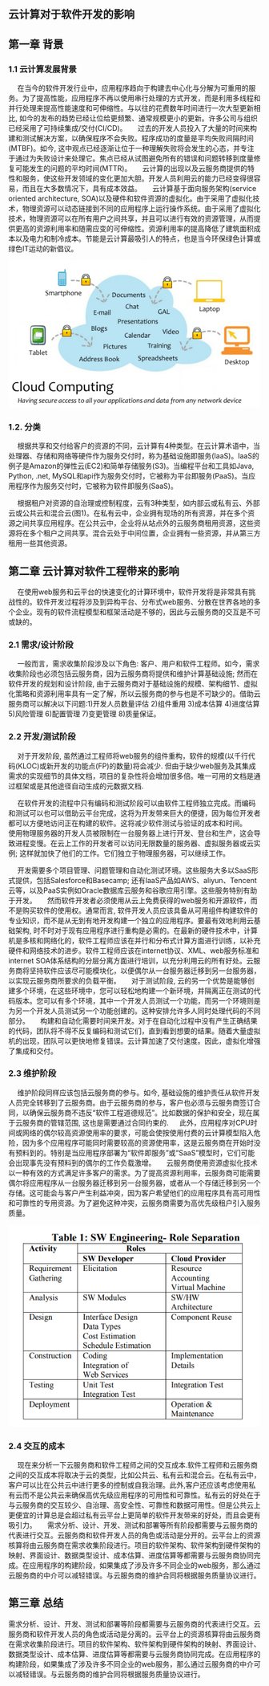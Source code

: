 ## 云计算对于软件开发的影响

## 第一章 背景

### 1.1 云计算发展背景

&emsp; 在当今的软件开发行业中，应用程序趋向于构建去中心化与分解为可重用的服务。为了提高性能，应用程序不再以使用串行处理的方式开发，而是利用多线程和并行处理来提高性能速度和可伸缩性。与以往的花费数年时间进行一次大型更新相比, 如今的发布的趋势已经让位给更频繁、通常规模更小的更新。许多公司与组织已经采用了可持续集成/交付(CI/CD)。
&emsp; 过去的开发人员投入了大量的时间来构建和测试解决方案，以确保程序不会失败。程序成功的度量是平均失败间隔时间(MTBF)。如今, 这中观点已经逐渐让位于一种理解失败将会发生的心态，并专注于通过为失败设计来处理它。焦点已经从试图避免所有的错误和问题转移到度量修复可能发生的问题的平均时间(MTTR)。
&emsp; 云计算的出现以及云服务商提供的特性和服务，使这些开发领域的变化更加大胆。开发人员利用云的能力已经变得很容易，而且在大多数情况下，具有成本效益。
&emsp; 云计算基于面向服务架构(service oriented architecture, SOA)以及硬件和软件资源的虚拟化。由于采用了虚拟化技术，物理资源可以动态链接到不同的应用程序上运行操作系统。由于采用了虚拟化技术，物理资源可以在所有用户之间共享，并且可以进行有效的资源管理，从而提供更高的资源利用率和随需应变的可伸缩性。资源利用率的提高降低了建筑面积成本以及电力和制冷成本。节能是云计算最吸引人的特点，也是当今环保绿色计算或绿色IT运动的新倡议。

![avatar](../picture/0.png)

### 1.2. 分类

&emsp; 根据共享和交付给客户的资源的不同，云计算有4种类型。在云计算术语中，当处理器、存储和网络等硬件作为服务交付时，称为基础设施即服务(IaaS)。IaaS的例子是Amazon的弹性云(EC2)和简单存储服务(S3)。当编程平台和工具如Java, Python, .net, MySQL和api作为服务交付时，它被称为平台即服务(PaaS)。当应用程序作为服务交付时，它被称为软件即服务(SaaS)。

<!-- ![avatar](../picture/1.png) -->

&emsp; 根据租户对资源的自治理或控制程度，云有3种类型，如内部云或私有云、外部云或公共云和混合云(图1)。在私有云中，企业拥有现场的所有资源，并在多个资源之间共享应用程序。在公共云中，企业将从站点外的云服务商租用资源，这些资源将在多个租户之间共享。混合云处于中间位置，企业拥有一些资源，并从第三方租用一些其他资源。

<!-- ![avatar](../picture/2.png) -->

## 第二章 云计算对软件工程带来的影响

&emsp; 在使用web服务和云平台的快速变化的计算环境中，软件开发将是非常具有挑战性的。软件开发过程将涉及到异构平台、分布式web服务、分散在世界各地的多个企业。现有的软件流程模型和框架活动是不够的，因此与云服务商的交互是不可或缺的。

### 2.1 需求/设计阶段

&emsp; 一般而言，需求收集阶段涉及以下角色: 客户、用户和软件工程师。如今，需求收集阶段也必须包括云服务商，因为云服务商将提供和维护计算基础设施; 然而在软件开发的规划和设计阶段, 由于云服务商对于基础设施的规模、架构细节、虚拟化策略和资源利用率具有一定了解，所以云服务商的参与也是不可缺少的。借助云服务商可以解决以下问题:1)开发人员数量评估 2)组件重用 3)成本估算 4)进度估算 5)风险管理 6)配置管理 7)变更管理 8)质量保证。

### 2.2 开发/测试阶段

&emsp; 对于开发阶段, 虽然通过工程师将web服务的组件重构，软件的规模(以千行代码(KLOC)或新开发的功能点(FP)的数量)将会减少. 但由于缺少web服务及其集成需求的实现细节的具体文档，项目的复杂性将会增加很多倍。唯一可用的文档是通过框架或是其他途径自动生成的元数据文档.

&emsp; 在软件开发的流程中只有编码和测试阶段可以由软件工程师独立完成。而编码和测试可以也可以借助云平台完成，这将为开发带来巨大的便捷，因为每位开发者都可以方便地访问正在构建的软件。这将减少软件测试与验证的成本和时间。
&emsp; 使用物理服务器的开发人员被限制在一台服务器上进行开发、登台和生产，这会导致进程变慢。在云上工作的开发者可以访问无限数量的服务器、虚拟服务器或云实例; 这样就加快了他们的工作。它们独立于物理服务器，可以继续工作。

&emsp; 开发需要多个项目管理、问题管理和自动化测试环境。这些服务大多以SaaS形式提供，包括Salesforce和Basecamp; 还有IaaS产品如AWS、aliyun、Tencent云等，以及PaaS实例如Oracle数据库云服务和谷歌应用引擎。这些服务特别有助于开发。
&emsp; 然而软件开发者必须使用从云上免费获得的web服务和开源软件，而不是购买软件的使用权。通常而言, 软件开发人员应该具备从可用组件构建软件的专业知识，而不是从无到有地开发构建一个独立的应用程序。要最有效地利用云基础架构, 时不时对于现有应用程序进行重构是必需的。在最新的硬件技术中，计算机是多核和网络化的，软件工程师应该在并行和分布式计算方面进行训练，以补充硬件和网络技术的进步。软件工程师应该在internet协议、XML、web服务标准和internet SOA体系结构的分层分离方面进行培训，以充分利用云的所有好处。云服务商将坚持软件应该尽可能模块化，以便偶尔从一台服务器迁移到另一台服务器，以实现云服务商所要求的负载平衡。
&emsp; 对于测试阶段, 云的另一个优势是能够创建多个环境，在这些环境中，您可以轻松地构建一个新环境，并隔离正在测试的代码版本。您可以有多个环境，其中一个开发人员测试一个功能，而另一个环境则是为另一个开发人员测试另一个功能创建的。这种安排允许多人同时处理代码的不同部分。
&emsp; 构建和自动化需要时间来开发。对于在自动化过程中没有产生正确结果的代码，团队将不得不反复编码和测试它们，直到看到想要的结果。随着大量虚拟机的出现，团队可以更快地修复错误。云计算加速了交付速度。因此，虚拟化增强了集成和交付。

###  2.3 维护阶段

&emsp; 维护阶段同样应该包括云服务商的参与。如今, 基础设施的维护责任从软件开发人员完全转移到了云服务商。由于云服务商的参与，客户也必须与云服务商签订合同，以确保云服务商不违反“软件工程道德规范”。比如数据的保护和安全，现在属于云服务商的管辖范围, 这也是需要通过合同约束的.
&emsp; 此外，应用程序对CPU时间或网络的偶尔较高资源使用率的要求，可能会使按使用付费的云计算模型陷入危险，因为多个应用程序可能同时需要较高的资源使用率，这是云服务商在开始时没有预料到的。特别是当应用程序部署为“软件即服务”或“SaaS”模型时，它们可能会出现事先没有预料到的偶尔的工作负载激增。
&emsp; 云服务商使用资源虚拟化技术以一种有效的方式满足许多客户的需求。为了提高资源利用率，云服务商可能需要偶尔将应用程序从一台服务器迁移到另一台服务器，或者从一个存储迁移到另一个存储。这可能会与客户产生利益冲突，因为客户希望他们的应用程序具有高可用性和可靠性的专用资源。为了避免这种冲突，云服务商需要为高优先级租户引入服务质量。

<!-- ![avatar](../picture/4.png) -->

![avatar](../picture/3.png)

### 2.4 交互的成本

&emsp; 现在来分析一下云服务商和软件工程师之间的交互成本.软件工程师和云服务商之间的交互成本将取决于云的类型，比如公共云、私有云和混合云。在私有云中，客户可以比在公共云中进行更多的控制或自我治理。此外,客户还应该考虑使用私有云而不是公共云来确保高优先级应用程序的可用性和可靠性。私有云的好处在于与云服务商的交互较少、自治理、高安全性、可靠性和数据可用性。但是公共云上更便宜的计算总是会超过私有云平台上更简单的软件开发带来的好处，而且会更有吸引力。
&emsp; 需求分析、设计、开发、测试和部署等所有阶段都需要与云服务商的代表进行交互。云服务商和软件开发人员的角色或活动是分开的。云平台上的资源核算将由云服务商在需求收集阶段进行。项目的软件架构、软件架构到硬件架构的映射、界面设计、数据类型设计、成本估算、进度估算等都需要与云服务商协同完成。在应用程序的构建阶段，如果集成了涉及许多不同企业的web服务，那么通过云服务商的中介可以减轻错误。与云服务商的维护合同将根据服务质量协议进行。

<!-- ![avatar](../picture/5.png) -->

## 第三章 总结

需求分析、设计、开发、测试和部署等阶段都需要与云服务商的代表进行交互。云服务商和软件开发人员的角色或活动是分离的。云平台上的资源核算将由云服务商在需求收集阶段进行。项目的软件架构、软件架构到硬件架构的映射、界面设计、数据类型设计、成本估算、进度估算等都需要与云服务商协同完成。在应用程序的构建阶段，如果集成了涉及许多不同企业的web服务，那么通过云服务商的中介可以减轻错误。与云服务商的维护合同将根据服务质量协议进行。

